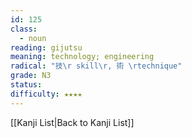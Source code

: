 ```yaml
---
id: 125
class:
  - noun
reading: gijutsu
meaning: technology; engineering
radical: "技\r skill\r, 術 \rtechnique"
grade: N3
status:
difficulty: ★★★★
---
```

[[Kanji List|Back to Kanji List]]